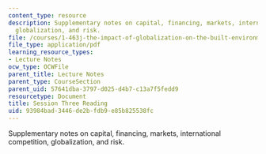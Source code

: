 ```yaml
---
content_type: resource
description: Supplementary notes on capital, financing, markets, international competition,
  globalization, and risk.
file: /courses/1-463j-the-impact-of-globalization-on-the-built-environment-fall-2009/93984bad3446de2bfdb9e85b825538fc_MIT1_463JF09_notes03.pdf
file_type: application/pdf
learning_resource_types:
- Lecture Notes
ocw_type: OCWFile
parent_title: Lecture Notes
parent_type: CourseSection
parent_uid: 57641dba-3797-d025-d4b7-c13a7f5fedd9
resourcetype: Document
title: Session Three Reading
uid: 93984bad-3446-de2b-fdb9-e85b825538fc
---
```

Supplementary notes on capital, financing, markets, international competition, globalization, and risk.

